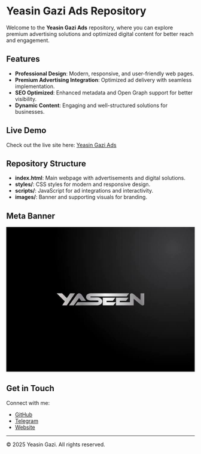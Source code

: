 # Yeasin Gazi Ads Repository

Welcome to the **Yeasin Gazi Ads** repository, where you can explore premium advertising solutions and optimized digital content for better reach and engagement.

## Features

- **Professional Design**: Modern, responsive, and user-friendly web pages.
- **Premium Advertising Integration**: Optimized ad delivery with seamless implementation.
- **SEO Optimized**: Enhanced metadata and Open Graph support for better visibility.
- **Dynamic Content**: Engaging and well-structured solutions for businesses.

## Live Demo

Check out the live site here: [Yeasin Gazi Ads](https://yeasin-gazi.github.io/ads/)

## Repository Structure

- **index.html**: Main webpage with advertisements and digital solutions.
- **styles/**: CSS styles for modern and responsive design.
- **scripts/**: JavaScript for ad integrations and interactivity.
- **images/**: Banner and supporting visuals for branding.

## Meta Banner

![Meta Banner](https://raw.githubusercontent.com/yeasin-gazi/ads/refs/heads/main/images%20(20).jpeg)

## Get in Touch

Connect with me:  
- [GitHub](https://github.com/yeasin-gazi)  
- [Telegram](https://t.me/yeasin_store)  
- [Website](https://yeasin.store/)  

---

© 2025 Yeasin Gazi. All rights reserved.
